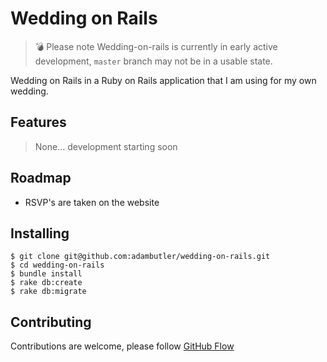 # Wedding on Rails

> :bomb: Please note Wedding-on-rails is currently in early active development, `master` branch may not be in a usable state.

Wedding on Rails in a Ruby on Rails application that I am using for my own
wedding.

## Features

> None... development starting soon

## Roadmap

- RSVP's are taken on the website

## Installing

```
$ git clone git@github.com:adambutler/wedding-on-rails.git
$ cd wedding-on-rails
$ bundle install
$ rake db:create
$ rake db:migrate
```

## Contributing

Contributions are welcome, please follow
[GitHub Flow](https://guides.github.com/introduction/flow/index.html)
